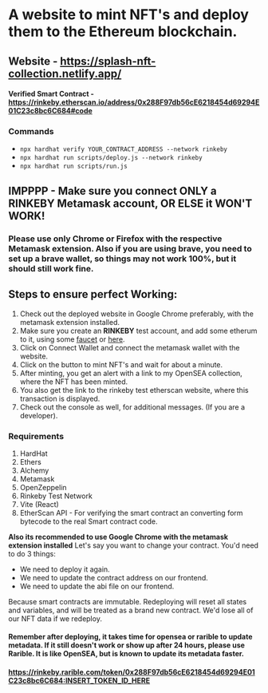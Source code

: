 # A website to mint NFT's and deploy them to the Ethereum blockchain.

## Website - https://splash-nft-collection.netlify.app/

#### Verified Smart Contract - https://rinkeby.etherscan.io/address/0x288F97db56cE6218454d69294E01C23c8bc6C684#code

### Commands

- `npx hardhat verify YOUR_CONTRACT_ADDRESS --network rinkeby`
- `npx hardhat run scripts/deploy.js --network rinkeby`
- `npx hardhat run scripts/run.js`

## IMPPPP - Make sure you connect ONLY a RINKEBY Metamask account, OR ELSE it WON'T WORK!

### Please use only Chrome or Firefox with the respective Metamask extension. Also if you are using brave, you need to set up a brave wallet, so things may not work 100%, but it should still work fine.

## Steps to ensure perfect Working:

1. Check out the deployed website in Google Chrome preferably, with the metamask extension installed.
2. Make sure you create an **RINKEBY** test account, and add some etherum to it, using some [faucet](https://faucet.rinkeby.io/) or [here](https://www.rinkebyfaucet.com/).
3. Click on Connect Wallet and connect the metamask wallet with the website.
4. Click on the button to mint NFT's and wait for about a minute.
5. After minting, you get an alert with a link to my OpenSEA collection, where the NFT has been minted.
6. You also get the link to the rinkeby test etherscan website, where this transaction is displayed.
7. Check out the console as well, for additional messages. (If you are a developer).

### Requirements

1. HardHat
2. Ethers
3. Alchemy
4. Metamask
5. OpenZeppelin
6. Rinkeby Test Network
7. Vite (React)
8. EtherScan API - For verifying the smart contract an converting form bytecode to the real Smart contract code.

**Also its recommended to use Google Chrome with the metamask extension installed**
Let's say you want to change your contract. You'd need to do 3 things:

- We need to deploy it again.
- We need to update the contract address on our frontend.
- We need to update the abi file on our frontend.

Because smart contracts are immutable. Redeploying will reset all states and variables, and will be treated as a brand new contract. We'd lose all of our NFT data if we redeploy.

#### Remember after deploying, it takes time for opensea or rarible to update metadata. If it still doesn't work or show up after 24 hours, please use Rarible. It is like OpenSEA, but is known to update its metadata faster.

#### https://rinkeby.rarible.com/token/0x288F97db56cE6218454d69294E01C23c8bc6C684:INSERT_TOKEN_ID_HERE
